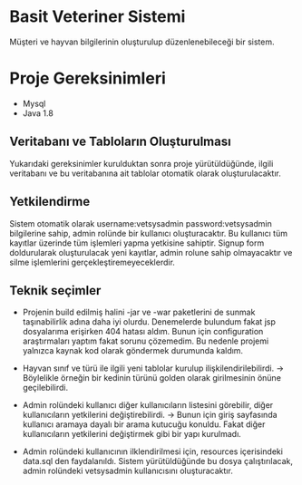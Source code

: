 # Basit Veteriner Sistemi
Müşteri ve hayvan bilgilerinin oluşturulup düzenlenebileceği bir sistem. 


# Proje Gereksinimleri

 - Mysql
 - Java 1.8

## Veritabanı ve Tabloların Oluşturulması

Yukarıdaki gereksinimler kurulduktan sonra proje yürütüldüğünde, ilgili veritabanı ve bu veritabanına ait tablolar otomatik olarak oluşturulacaktır.


## Yetkilendirme

Sistem otomatik olarak username:vetsysadmin password:vetsysadmin bilgilerine sahip, admin rolünde bir kullanıcı oluşturacaktır. Bu kullanıcı tüm kayıtlar üzerinde tüm işlemleri yapma yetkisine sahiptir.
Signup form doldurularak oluşturulacak yeni kayıtlar, admin rolune sahip olmayacaktır ve silme işlemlerini gerçekleştiremeyeceklerdir.


## Teknik seçimler

 - Projenin build edilmiş halini -jar ve -war paketlerini de sunmak taşınabilirlik adına daha iyi olurdu. Denemelerde bulundum fakat jsp dosyalarıma erişirken 404 hatası aldım. Bunun için configuration araştırmaları yaptım fakat sorunu çözemedim. Bu nedenle projemi yalnızca kaynak kod olarak göndermek durumunda kaldım.

 - Hayvan sınıf ve türü ile ilgili yeni tablolar kurulup ilişkilendirilebilirdi.
	-> Böylelikle örneğin bir kedinin türünü golden olarak girilmesinin önüne geçilebilirdi. 
		
 - Admin rolündeki kullanıcı diğer kullanıcıların listesini görebilir, diğer kullanıcıların yetkilerini değiştirebilirdi.
  -> Bunun için giriş sayfasında kullanıcı aramaya dayalı bir arama kutucuğu konuldu. Fakat diğer kullanıcıların yetkilerini değiştirmek gibi bir yapı kurulmadı.
  
 - Admin rolündeki kullanıcının ilklendirilmesi için, resources içerisindeki data.sql den faydalanıldı. Sistem yürütüldüğünde bu dosya çalıştırılacak, admin rolündeki vetsysadmin kullanıcısını oluşturacaktır.
